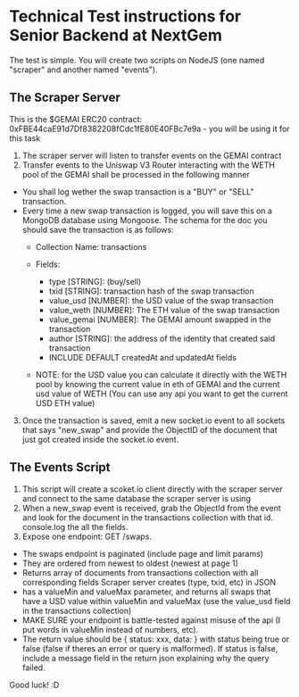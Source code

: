# Technical Test instructions for Senior Backend at NextGem

The test is simple. You will create two scripts on NodeJS (one named "scraper" and another named "events"). 

## The Scraper Server

This is the $GEMAI ERC20 contract: 0xFBE44caE91d7Df8382208fCdc1fE80E40FBc7e9a - you will be using it for this task

1.  The scraper server will listen to transfer events on the GEMAI contract
2.  Transfer events to the Uniswap V3 Router interacting with the WETH pool of the GEMAI shall be processed in the following manner
- You shall log wether the swap transaction is a "BUY" or "SELL" transaction.
- Every time a new swap transaction is logged, you will save this on a MongoDB database using Mongoose. The schema for the doc you should save the transaction is as follows:
  - Collection Name: transactions
  - Fields:
    -  type [STRING]: (buy/sell)
    -  txid [STRING]: transaction hash of the swap transaction
    -  value_usd [NUMBER]: the USD value of the swap transaction
    -  value_weth [NUMBER]: The ETH value of the swap transaction
    -  value_gemai [NUMBER]: The GEMAI amount swapped in the transaction
    -  author [STRING]: the address of the identity that created said transaction
    -  INCLUDE DEFAULT createdAt and updatedAt fields
  
  - NOTE: for the USD value you can calculate it directly with the WETH pool by knowing the current value in eth of GEMAI and the current usd value of WETH (You can use any api you want to get the current USD ETH value)

3.  Once the transaction is saved, emit a new socket.io event to all sockets that says "new_swap" and provide the ObjectID of the document that just got created inside the socket.io event.

## The Events Script
1.   This script will create a scoket.io client directly with the scraper server and connect to the same database the scraper server is using
2.   When a new_swap event is received, grab the ObjectId from the event and look for the document in the transactions collection with that id. console.log the all the fields.
3.   Expose one endpoint: GET /swaps.
   -  The swaps endpoint is paginated (include page and limit params)
   -  They are ordered from newest to oldest (newest at page 1)
   -  Returns array of documents from transactions collection with all corresponding fields Scraper server creates (type, txid, etc) in JSON
   -  has a valueMin and valueMax parameter, and returns all swaps that have a USD value within valueMin and valueMax (use the value_usd field in the transactions collection)
   -  MAKE SURE your endpoint is battle-tested against misuse of the api (I put words in valueMin instead of numbers, etc).
   -  The return value should be { status: xxx, data:  } with status being true or false (false if theres an error or query is malformed). If status is false, include a message field in the return json explaining why the query failed.

Good luck! :D
